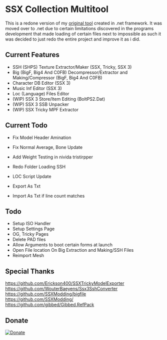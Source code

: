 # SSX Collection Multitool
 
This is a redone version of my [original tool](https://github.com/GlitcherOG/SSX-PS2-Collection-Modder) created in .net framework. It was moved over to .net due to certain limitations discovered in the programs development that made loading of certain files next to impossible as such it was decided to just redo the entire project and improve it as i did.

## Current Features
- SSH (SHPS) Texture Extractor/Maker (SSX, Tricky, SSX 3)
- Big (BigF, Big4 And C0FB) Decompressor/Extractor and Making/Compressor (BigF, Big4 And C0FB)
- Character DB Editor (SSX 3)
- Music Inf Editor (SSX 3)
- Loc (Language) Files Editor
- (WIP) SSX 3 Store/Item Editing (BoltPS2.Dat)
- (WIP) SSX 3 SSB Unpacker
- (WIP) SSX Tricky MPF Extractor

## Current Todo
- Fix Model Header Amination



- Fix Normal Average, Bone Update
- Add Weight Testing in nivida tristirpper
- Redo Folder Loading SSH
- LOC Script Update
- Export As Txt
- Import As Txt if line count matches

## Todo
- Setup ISO Handler
- Setup Settings Page
- OG, Tricky Pages
- Delete PAD files
- Allow Arguments to boot certain forms at launch
- Open File location On Big Extraction and Making/SSH Files
 - Reimport Mesh


 ## Special Thanks
https://github.com/Erickson400/SSXTrickyModelExporter <br>
https://github.com/WouterBaeyens/Ssx3SshConverter <br>
https://github.com/SSXModding/bigfile <br>
https://github.com/SSXModding/ <br>
https://github.com/gibbed/Gibbed.RefPack <br>

## Donate
[![Donate](https://www.paypalobjects.com/en_AU/i/btn/btn_donateCC_LG.gif)](https://www.paypal.com/donate/?business=VT6TG8KKZM98E&no_recurring=0&currency_code=AUD)
